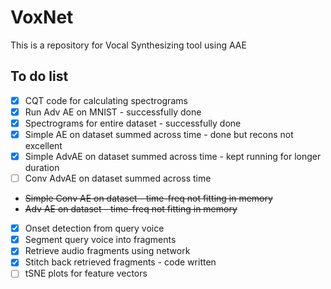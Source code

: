 # VoxNet
This is a repository for Vocal Synthesizing tool using AAE

## To do list
- [X] CQT code for calculating spectrograms
- [X] Run Adv AE on MNIST - successfully done
- [X] Spectrograms for entire dataset - successfully done
- [X] Simple AE on dataset summed across time - done but recons not excellent
- [X] Simple AdvAE on dataset summed across time - kept running for longer duration
- [ ] Conv AdvAE on dataset summed across time
- ~~Simple Conv AE on dataset - time-freq not fitting in memory~~
- ~~Adv AE on dataset - time-freq not fitting in memory~~
- [X] Onset detection from query voice 
- [X] Segment query voice into fragments
- [X] Retrieve audio fragments using network
- [X] Stitch back retrieved fragments - code written
- [ ] tSNE plots for feature vectors
